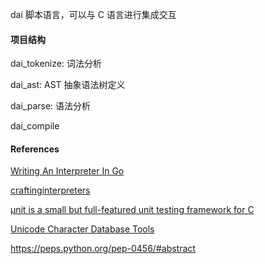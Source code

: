 dai 脚本语言，可以与 C 语言进行集成交互

#### 项目结构

dai_tokenize: 词法分析

dai_ast: AST 抽象语法树定义

dai_parse: 语法分析

dai_compile

#### References

[Writing An Interpreter In Go](https://interpreterbook.com/)

[craftinginterpreters](https://github.com/munificent/craftinginterpreters)

[µnit is a small but full-featured unit testing framework for C](https://github.com/nemequ/munit)

[Unicode Character Database Tools](https://github.com/rhdunn/ucd-tools)

https://peps.python.org/pep-0456/#abstract
